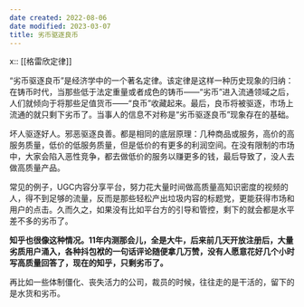 ```yaml
---
date created: 2022-08-06
date modified: 2023-03-07
title: 劣币驱逐良币
---
```


x:: [[格雷欣定律]]

“劣币驱逐良币”是经济学中的一个著名定律。该定律是这样一种历史现象的归纳：在铸币时代，当那些低于法定重量或者成色的铸币——“劣币”进入流通领域之后，人们就倾向于将那些足值货币——“良币”收藏起来。最后，良币将被驱逐，市场上流通的就只剩下劣币了。当事人的信息不对称是“劣币驱逐良币”现象存在的基础。

坏人驱逐好人。邪恶驱逐良善。都是相同的底层原理：几种商品或服务，高价的高服务质量，低价的低服务质量，但是低价的有更多的利润空间。在没有限制的市场中，大家会陷入恶性竞争，都去做低价的服务以赚更多的钱，最后导致了，没人去做高质量产品。

常见的例子，UGC内容分享平台，努力花大量时间做高质量高知识密度的视频的人，得不到足够的流量，反而是那些轻松产出垃圾内容的标题党，更能获得市场和用户的点击。久而久之，如果没有比如平台方的引导和管控，剩下的就会都是水平差不多的劣币了。

**知乎也很像这种情况。11年内测那会儿，全是大牛，后来前几天开放注册后，大量劣质用户涌入，各种抖包袱的一句话评论随便拿几万赞，没有人愿意花好几个小时写高质量回答了，现在的知乎，只剩劣币了。**

再比如一些体制僵化、丧失活力的公司，裁员的时候，往往走的是干活的，留下的是水货和劣币。
